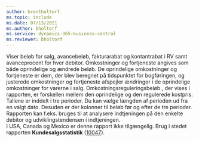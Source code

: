 ```yaml
---
author: brentholtorf
ms.topic: include
ms.date: 07/13/2021
ms.author: bholtorf
ms.service: dynamics-365-business-central
ms.reviewer: bholtorf
---
```

Viser beløb for salg, avancebeløb, fakturarabat og kontantrabat i RV samt avanceprocent for hver debitor. Omkostninger og fortjeneste angives som både oprindelige og ændrede beløb. De oprindelige omkostninger og fortjeneste er dem, der blev beregnet på tidspunktet for bogføringen, og justerede omkostninger og fortjeneste afspejler ændringer i de oprindelige omkostninger for varerne i salg. Omkostningsreguleringsbeløb , der vises i rapporten, er forskellen mellem den oprindelige og den regulerede kostpris.<br>Tallene er inddelt i tre perioder. Du kan vælge længden af perioden ud fra en valgt dato. Desuden er der kolonner til beløb før og efter de tre perioder. Rapporten kan f.eks. bruges til at analysere indtjeningen på den enkelte debitor og udviklingstendensen i indtjeningen.<br>I USA, Canada og Mexico er denne rapport ikke tilgængelig. Brug i stedet rapporten **Kundesalgsstatistik** ([10047](https://businesscentral.dynamics.com?report=10047)).

